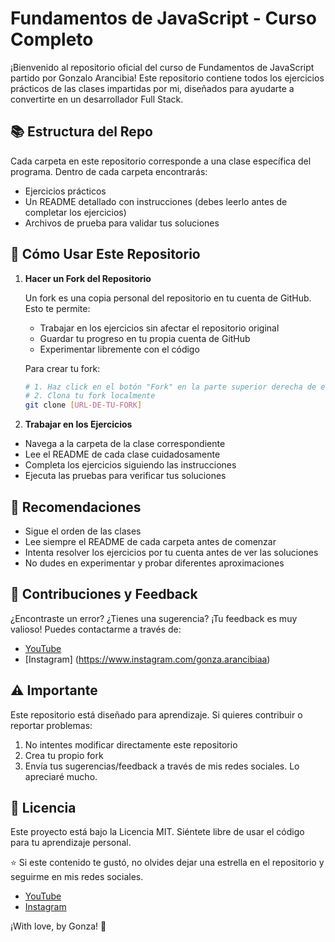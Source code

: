 # Fundamentos de JavaScript - Curso Completo

¡Bienvenido al repositorio oficial del curso de Fundamentos de JavaScript partido por Gonzalo Arancibia! Este repositorio contiene todos los ejercicios prácticos de las clases impartidas por mi, diseñados para ayudarte a convertirte en un desarrollador Full Stack.

## 📚 Estructura del Repo

Cada carpeta en este repositorio corresponde a una clase específica del programa. Dentro de cada carpeta encontrarás:
- Ejercicios prácticos
- Un README detallado con instrucciones (debes leerlo antes de completar los ejercicios)
- Archivos de prueba para validar tus soluciones

## 🎯 Cómo Usar Este Repositorio

1. **Hacer un Fork del Repositorio**
   
   Un fork es una copia personal del repositorio en tu cuenta de GitHub. Esto te permite:
   - Trabajar en los ejercicios sin afectar el repositorio original
   - Guardar tu progreso en tu propia cuenta de GitHub
   - Experimentar libremente con el código
   
   Para crear tu fork:
   ```bash
   # 1. Haz click en el botón "Fork" en la parte superior derecha de esta página
   # 2. Clona tu fork localmente
   git clone [URL-DE-TU-FORK]
   ```
2. **Trabajar en los Ejercicios**
- Navega a la carpeta de la clase correspondiente
- Lee el README de cada clase cuidadosamente
- Completa los ejercicios siguiendo las instrucciones
- Ejecuta las pruebas para verificar tus soluciones


## 🚀 Recomendaciones
- Sigue el orden de las clases
- Lee siempre el README de cada carpeta antes de comenzar
- Intenta resolver los ejercicios por tu cuenta antes de ver las soluciones
- No dudes en experimentar y probar diferentes aproximaciones
## 🤝 Contribuciones y Feedback
¿Encontraste un error? ¿Tienes una sugerencia? ¡Tu feedback es muy valioso! Puedes contactarme a través de:

- [YouTube](https://www.youtube.com/@gonzaarancibia)
- [Instagram] (https://www.instagram.com/gonza.arancibiaa)

## ⚠️ Importante
Este repositorio está diseñado para aprendizaje. Si quieres contribuir o reportar problemas:

1. No intentes modificar directamente este repositorio
2. Crea tu propio fork
3. Envía tus sugerencias/feedback a través de mis redes sociales. Lo apreciaré mucho.

## 📝 Licencia
Este proyecto está bajo la Licencia MIT. Siéntete libre de usar el código para tu aprendizaje personal.

⭐ Si este contenido te gustó, no olvides dejar una estrella en el repositorio y seguirme en mis redes sociales.
- [YouTube](https://www.youtube.com/@gonzaarancibia)
- [Instagram](https://www.instagram.com/gonza.arancibiaa)

¡With love, by Gonza! 🚀
